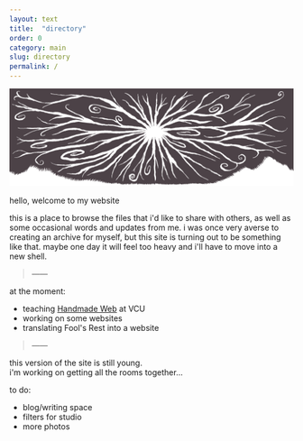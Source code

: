 ```yaml
---
layout: text
title:  "directory"
order: 0
category: main
slug: directory
permalink: /
---
```


<img src="/assets/img/sun.gif" alt="" title="">

hello, welcome to my website

this is a place to browse the files that i'd like to share with others, as well as some occasional words and updates from me. i was once very averse to creating an archive for myself, but this site is turning out to be something like that. maybe one day it will feel too heavy and i'll have to move into a new shell.

> &mdash;&mdash;

at the moment:
- teaching [Handmade Web](https://handmade-web.net/) at VCU
- working on some websites
- translating Fool's Rest into a website

> &mdash;&mdash;

this version of the site is still young. \
i'm working on getting all the rooms together...

to do:
- blog/writing space
- filters for studio
- more photos

